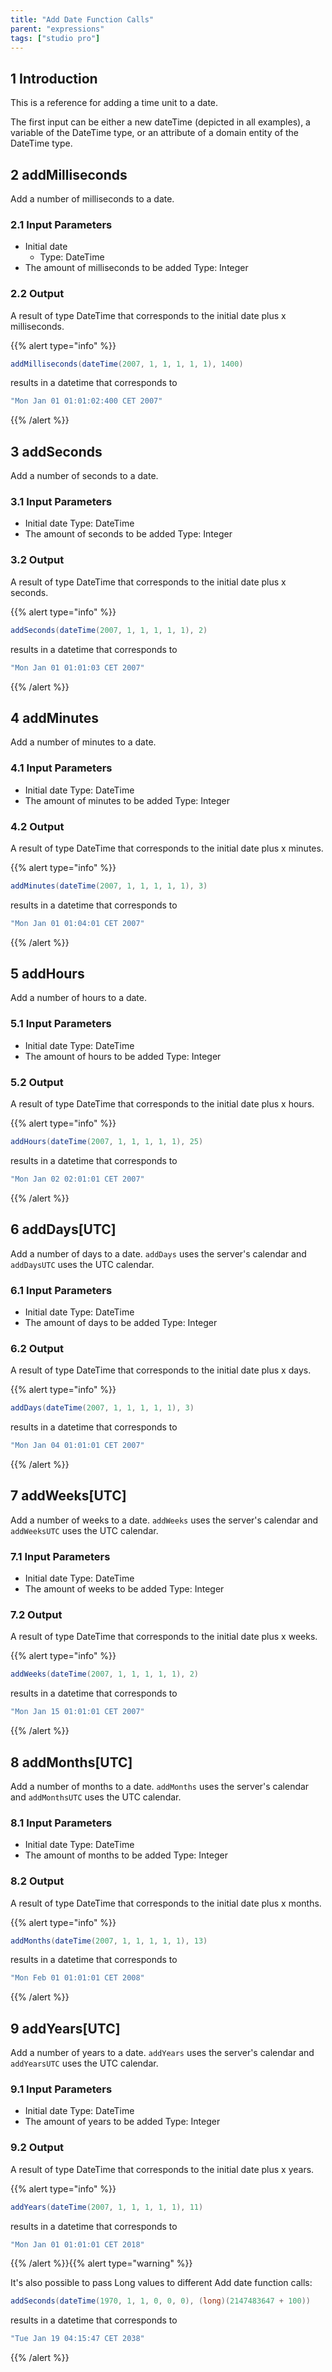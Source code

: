 ```yaml
---
title: "Add Date Function Calls"
parent: "expressions"
tags: ["studio pro"]
---
```


## 1 Introduction

This is a reference for adding a time unit to a date. 

The first input can be either a new dateTime (depicted in all examples), a variable of the DateTime type, or an attribute of a domain entity of the DateTime type.

## 2 addMilliseconds

Add a number of milliseconds to a date.

### 2.1 Input Parameters

* Initial date
	* Type: DateTime
* The amount of milliseconds to be added
    Type: Integer

### 2.2 Output

A result of type DateTime that corresponds to the initial date plus x milliseconds.

{{% alert type="info" %}}

```java
addMilliseconds(dateTime(2007, 1, 1, 1, 1, 1), 1400)

```

results in a datetime that corresponds to

```java
"Mon Jan 01 01:01:02:400 CET 2007"

```

{{% /alert %}}

## 3 addSeconds

Add a number of seconds to a date.

### 3.1 Input Parameters

*   Initial date
    Type: DateTime
*   The amount of seconds to be added
    Type: Integer

### 3.2 Output

A result of type DateTime that corresponds to the initial date plus x seconds.

{{% alert type="info" %}}

```java
addSeconds(dateTime(2007, 1, 1, 1, 1, 1), 2)

```

results in a datetime that corresponds to

```java
"Mon Jan 01 01:01:03 CET 2007"

```

{{% /alert %}}

## 4 addMinutes

Add a number of minutes to a date.

### 4.1 Input Parameters

*   Initial date
    Type: DateTime
*   The amount of minutes to be added
    Type: Integer

### 4.2 Output

A result of type DateTime that corresponds to the initial date plus x minutes.

{{% alert type="info" %}}

```java
addMinutes(dateTime(2007, 1, 1, 1, 1, 1), 3)

```

results in a datetime that corresponds to

```java
"Mon Jan 01 01:04:01 CET 2007"

```

{{% /alert %}}

## 5 addHours

Add a number of hours to a date.

### 5.1 Input Parameters

*   Initial date
    Type: DateTime
*   The amount of hours to be added
    Type: Integer

### 5.2 Output

A result of type DateTime that corresponds to the initial date plus x hours.

{{% alert type="info" %}}

```java
addHours(dateTime(2007, 1, 1, 1, 1, 1), 25)

```

results in a datetime that corresponds to

```java
"Mon Jan 02 02:01:01 CET 2007"

```

{{% /alert %}}

## 6 addDays[UTC]

Add a number of days to a date. `addDays` uses the server's calendar and `addDaysUTC` uses the UTC calendar.

### 6.1 Input Parameters

*   Initial date
    Type: DateTime
*   The amount of days to be added
    Type: Integer

### 6.2 Output

A result of type DateTime that corresponds to the initial date plus x days.

{{% alert type="info" %}}

```java
addDays(dateTime(2007, 1, 1, 1, 1, 1), 3)

```

results in a datetime that corresponds to

```java
"Mon Jan 04 01:01:01 CET 2007"

```

{{% /alert %}}

## 7 addWeeks[UTC]

Add a number of weeks to a date. `addWeeks` uses the server's calendar and `addWeeksUTC` uses the UTC calendar.

### 7.1 Input Parameters

*   Initial date
    Type: DateTime
*   The amount of weeks to be added
    Type: Integer

### 7.2 Output

A result of type DateTime that corresponds to the initial date plus x weeks.

{{% alert type="info" %}}

```java
addWeeks(dateTime(2007, 1, 1, 1, 1, 1), 2)

```

results in a datetime that corresponds to

```java
"Mon Jan 15 01:01:01 CET 2007"

```

{{% /alert %}}

## 8 addMonths[UTC]

Add a number of months to a date. `addMonths` uses the server's calendar and `addMonthsUTC` uses the UTC calendar.

### 8.1 Input Parameters

*   Initial date
    Type: DateTime
*   The amount of months to be added
    Type: Integer

### 8.2 Output

A result of type DateTime that corresponds to the initial date plus x months.

{{% alert type="info" %}}

```java
addMonths(dateTime(2007, 1, 1, 1, 1, 1), 13)

```

results in a datetime that corresponds to

```java
"Mon Feb 01 01:01:01 CET 2008"

```

{{% /alert %}}

## 9 addYears[UTC]

Add a number of years to a date. `addYears` uses the server's calendar and `addYearsUTC` uses the UTC calendar.

### 9.1 Input Parameters

*   Initial date
    Type: DateTime
*   The amount of years to be added
    Type: Integer

### 9.2 Output

A result of type DateTime that corresponds to the initial date plus x years.

{{% alert type="info" %}}

```java
addYears(dateTime(2007, 1, 1, 1, 1, 1), 11)

```

results in a datetime that corresponds to

```java
"Mon Jan 01 01:01:01 CET 2018"

```

{{% /alert %}}{{% alert type="warning" %}}

It's also possible to pass Long values to different Add date function calls:

```java
addSeconds(dateTime(1970, 1, 1, 0, 0, 0), (long)(2147483647 + 100))
```

results in a datetime that corresponds to

```java
"Tue Jan 19 04:15:47 CET 2038"
```

{{% /alert %}}
